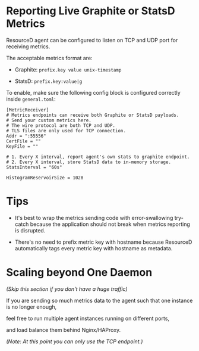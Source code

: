 # Reporting Live Graphite or StatsD Metrics

ResourceD agent can be configured to listen on TCP and UDP port for receiving metrics.

The acceptable metrics format are:

* Graphite: `prefix.key value unix-timestamp`

* StatsD: `prefix.key:value|g`

To enable, make sure the following config block is configured correctly inside `general.toml`:

```
[MetricReceiver]
# Metrics endpoints can receive both Graphite or StatsD payloads.
# Send your custom metrics here.
# The wire protocol are both TCP and UDP.
# TLS files are only used for TCP connection.
Addr = ":55556"
CertFile = ""
KeyFile = ""

# 1. Every X interval, report agent's own stats to graphite endpoint.
# 2. Every X interval, store StatsD data to in-memory storage.
StatsInterval = "60s"

HistogramReservoirSize = 1028
```


# Tips

* It's best to wrap the metrics sending code with error-swallowing try-catch because the application should not break when metrics reporting is disrupted.

* There's no need to prefix metric key with hostname because ResourceD automatically tags every metric key with hostname as metadata.


# Scaling beyond One Daemon

*(Skip this section if you don't have a huge traffic)*

If you are sending so much metrics data to the agent such that one instance is no longer enough,

feel free to run multiple agent instances running on different ports,

and load balance them behind Nginx/HAProxy.

*(Note: At this point you can only use the TCP endpoint.)*
